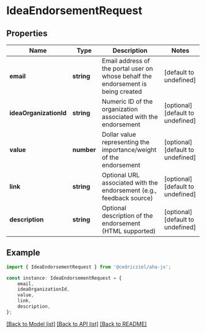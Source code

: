 # IdeaEndorsementRequest


## Properties

Name | Type | Description | Notes
------------ | ------------- | ------------- | -------------
**email** | **string** | Email address of the portal user on whose behalf the endorsement is being created | [default to undefined]
**ideaOrganizationId** | **string** | Numeric ID of the organization associated with the endorsement | [optional] [default to undefined]
**value** | **number** | Dollar value representing the importance/weight of the endorsement | [optional] [default to undefined]
**link** | **string** | Optional URL associated with the endorsement (e.g., feedback source) | [optional] [default to undefined]
**description** | **string** | Optional description of the endorsement (HTML supported) | [optional] [default to undefined]

## Example

```typescript
import { IdeaEndorsementRequest } from '@cedricziel/aha-js';

const instance: IdeaEndorsementRequest = {
    email,
    ideaOrganizationId,
    value,
    link,
    description,
};
```

[[Back to Model list]](../README.md#documentation-for-models) [[Back to API list]](../README.md#documentation-for-api-endpoints) [[Back to README]](../README.md)

